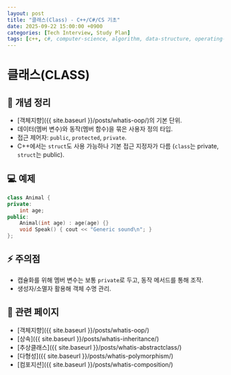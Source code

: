 ```yaml
---
layout: post
title: "클래스(Class) - C++/C#/CS 기초"
date: 2025-09-22 15:00:00 +0900
categories: [Tech Interview, Study Plan]
tags: [c++, c#, computer-science, algorithm, data-structure, operating-system, network, database, design-pattern]
---
```


# 클래스(CLASS)

## 📌 개념 정리
- [객체지향]({{ site.baseurl }}/posts/whatis-oop/)의 기본 단위.
- 데이터(멤버 변수)와 동작(멤버 함수)을 묶은 사용자 정의 타입.
- 접근 제어자: `public`, `protected`, `private`.
- C++에서는 `struct`도 사용 가능하나 기본 접근 지정자가 다름 (`class`는 private, `struct`는 public).

## 💻 예제
```cpp
class Animal {
private:
    int age;
public:
    Animal(int age) : age(age) {}
    void Speak() { cout << "Generic sound\n"; }
};
```

## ⚡ 주의점
- 캡슐화를 위해 멤버 변수는 보통 `private`로 두고, 동작 메서드를 통해 조작.
- 생성자/소멸자 활용해 객체 수명 관리.

## 🔗 관련 페이지
- [객체지향]({{ site.baseurl }}/posts/whatis-oop/)
- [상속]({{ site.baseurl }}/posts/whatis-inheritance/)
- [추상클래스]({{ site.baseurl }}/posts/whatis-abstractclass/)
- [다형성]({{ site.baseurl }}/posts/whatis-polymorphism/)
- [컴포지션]({{ site.baseurl }}/posts/whatis-composition/)
